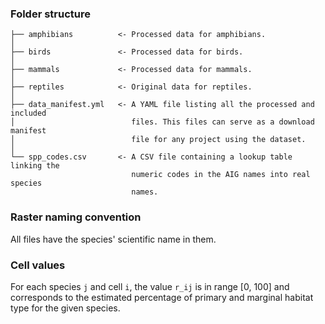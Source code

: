 ### Folder structure

```
├── amphibians          <- Processed data for amphibians.
│
├── birds               <- Processed data for birds.
│
├── mammals             <- Processed data for mammals.
│
├── reptiles            <- Original data for reptiles.
│
├── data_manifest.yml   <- A YAML file listing all the processed and included
│                          files. This files can serve as a download manifest
│                          file for any project using the dataset.
│
└── spp_codes.csv       <- A CSV file containing a lookup table linking the
                           numeric codes in the AIG names into real species
                           names.
```

### Raster naming convention

All files have the species' scientific name in them.

### Cell values

For each species `j` and cell `i`, the value `r_ij` is in range [0, 100] and
corresponds to the estimated percentage of primary and marginal habitat type 
for the given species.
